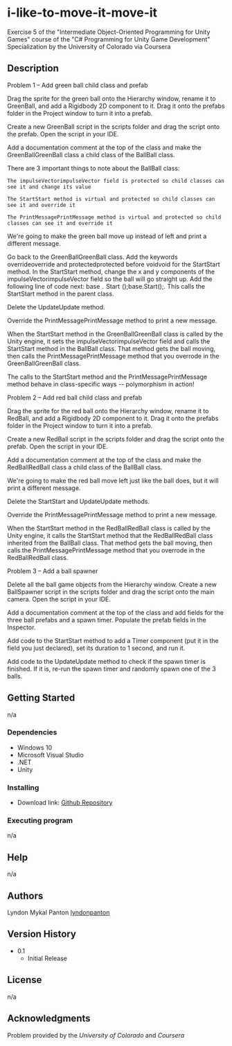 # i-like-to-move-it-move-it
Exercise 5 of the "Intermediate Object-Oriented Programming for Unity Games" course of the "C# Programming for Unity Game Development" Specialization by the University of Colorado via Coursera

## Description

Problem 1 – Add green ball child class and prefab

Drag the sprite for the green ball onto the Hierarchy window, rename it to GreenBall, and add a Rigidbody 2D component to it. Drag it onto the prefabs folder in the Project window to turn it into a prefab.

Create a new GreenBall script in the scripts folder and drag the script onto the prefab. Open the script in your IDE.

Add a documentation comment at the top of the class and make the GreenBallGreenBall class a child class of the BallBall class.

There are 3 important things to note about the BallBall class:

    The impulseVectorimpulseVector field is protected so child classes can see it and change its value

    The StartStart method is virtual and protected so child classes can see it and override it

    The PrintMessagePrintMessage method is virtual and protected so child classes can see it and override it

We're going to make the green ball move up instead of left and print a different message.

Go back to the GreenBallGreenBall class. Add the keywords overrideoverride and protectedprotected before voidvoid for the StartStart method. In the StartStart method, change the x and y components of the impulseVectorimpulseVector field so the ball will go straight up. Add the following line of code next: base ⁣ ⁣. ⁣ ⁣Start ⁣ ⁣();base.Start();. This calls the StartStart method in the parent class.

Delete the UpdateUpdate method.

Override the PrintMessagePrintMessage method to print a new message.

When the StartStart method in the GreenBallGreenBall class is called by the Unity engine, it sets the impulseVectorimpulseVector field and calls the StartStart method in the BallBall class. That method gets the ball moving, then calls the PrintMessagePrintMessage method that you overrode in the GreenBallGreenBall class.

The calls to the StartStart method and the PrintMessagePrintMessage method behave in class-specific ways -- polymorphism in action!

Problem 2 – Add red ball child class and prefab

Drag the sprite for the red ball onto the Hierarchy window, rename it to RedBall, and add a Rigidbody 2D component to it. Drag it onto the prefabs folder in the Project window to turn it into a prefab.

Create a new RedBall script in the scripts folder and drag the script onto the prefab. Open the script in your IDE.

Add a documentation comment at the top of the class and make the RedBallRedBall class a child class of the BallBall class.

We're going to make the red ball move left just like the ball does, but it will print a different message.

Delete the StartStart and UpdateUpdate methods.

Override the PrintMessagePrintMessage method to print a new message.

When the StartStart method in the RedBallRedBall class is called by the Unity engine, it calls the StartStart method that the RedBallRedBall class inherited from the BallBall class. That method gets the ball moving, then calls the PrintMessagePrintMessage method that you overrode in the RedBallRedBall class.

Problem 3 – Add a ball spawner

Delete all the ball game objects from the Hierarchy window. Create a new BallSpawner script in the scripts folder and drag the script onto the main camera. Open the script in your IDE.

Add a documentation comment at the top of the class and add fields for the three ball prefabs and a spawn timer. Populate the prefab fields in the Inspector.

Add code to the StartStart method to add a Timer component (put it in the field you just declared), set its duration to 1 second, and run it.

Add code to the UpdateUpdate method to check if the spawn timer is finished. If it is, re-run the spawn timer and randomly spawn one of the 3 balls.

## Getting Started

n/a

### Dependencies

* Windows 10
* Microsoft Visual Studio
* .NET
* Unity

### Installing

* Download link: [Github Repository](https://github.com/lyndonpanton/i-like-to-move-it-move-it)

### Executing program

n/a

## Help

n/a

## Authors

Lyndon Mykal Panton
[lyndonpanton](https://github.com/lyndonpanton/)

## Version History

* 0.1
    * Initial Release

## License

n/a

## Acknowledgments

Problem provided by the _University of Colorado_ and _Coursera_
